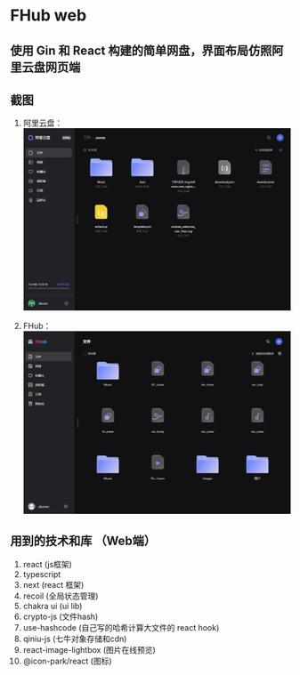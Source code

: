 # FHub web

## 使用 Gin 和 React 构建的简单网盘，界面布局仿照阿里云盘网页端

## 截图

1. 阿里云盘：
   ![阿里云盘](docs/images/real.png)

2. FHub：
   ![Fhub](docs/images/fake.png)

## 用到的技术和库 （Web端）

1. react (js框架)
2. typescript
3. next (react 框架)
4. recoil (全局状态管理)
5. chakra ui (ui lib)
6. crypto-js (文件hash)
7. use-hashcode (自己写的哈希计算大文件的 react hook)
8. qiniu-js (七牛对象存储和cdn)
9. react-image-lightbox (图片在线预览)
10. @icon-park/react (图标)
